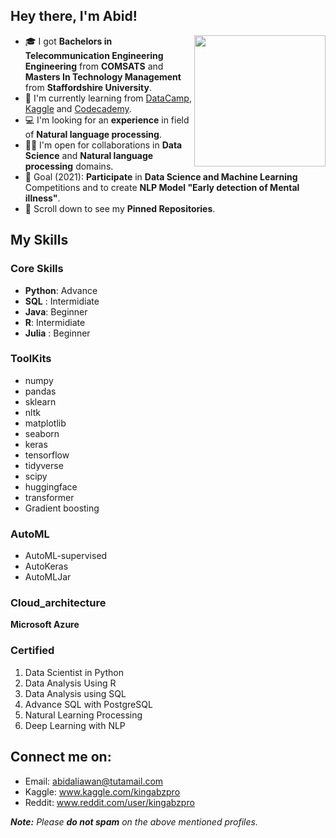 ## Hey there, I'm Abid!
<img align='right' src="https://analyticsforinsights.files.wordpress.com/2015/04/superman-data-scientist-graphic.jpg" width="210">

- 🎓 I got **Bachelors in Telecommunication Engineering Engineering** from **COMSATS** and **Masters In Technology Management** from **Staffordshire University**.
- 🌱 I'm currently learning from [DataCamp](https://www.datacamp.com), [Kaggle](https://www.kaggle.com/) and [Codecademy](https://www.codecademy.com/).
- 💻 I'm looking for an **experience** in field of **Natural language processing**.
- 🤝🏻 I'm open for collaborations in **Data Science** and **Natural language processing** domains.
- 🎯 Goal (2021): **Participate** in **Data Science and Machine Learning** Competitions and to create **NLP Model "Early detection of Mental illness"**.
- 📌 Scroll down to see my **Pinned Repositories**.

## My Skills
### Core Skills 
- **Python**: Advance
- **SQL** : Intermidiate
- **Java**: Beginner
- **R**: Intermidiate
- **Julia** : Beginner

### ToolKits
- numpy 
- pandas 
- sklearn
- nltk
- matplotlib
- seaborn
- keras
- tensorflow
- tidyverse
- scipy
- huggingface
- transformer
- Gradient boosting

### AutoML
- AutoML-supervised
- AutoKeras
- AutoMLJar
           
### Cloud_architecture 
**Microsoft Azure**
           
### Certified 
1. Data Scientist in Python
2. Data Analysis Using R
3. Data Analysis using SQL
4. Advance SQL with PostgreSQL
5. Natural Learning Processing
6. Deep Learning with NLP        


## Connect me on:
- Email: abidaliawan@tutamail.com
- Kaggle: www.kaggle.com/kingabzpro
- Reddit: www.reddit.com/user/kingabzpro

_**Note:** Please **do not spam** on the above mentioned profiles._
